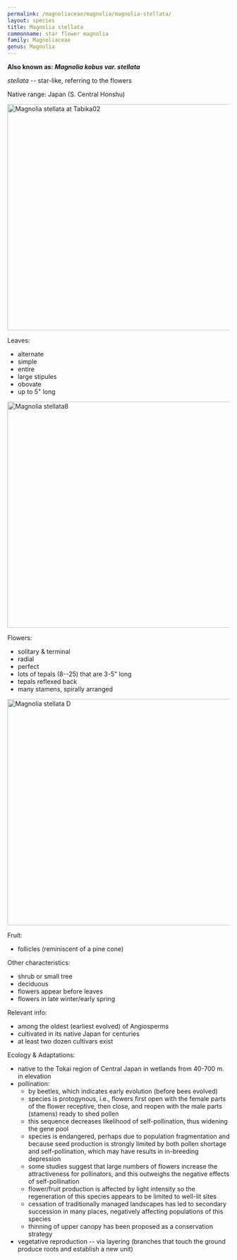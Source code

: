 ```yaml
---
permalink: /magnoliaceae/magnolia/magnolia-stellata/
layout: species
title: Magnolia stellata
commonname: star flower magnolia
family: Magnoliaceae
genus: Magnolia
---
```


**Also known as: *Magnolia kobus var. stellata***

*stellata* -- star-like, referring to the flowers

Native range: Japan (S. Central Honshu)

<a title="Hamachidori / CC BY-SA (http://creativecommons.org/licenses/by-sa/3.0/)" href="https://commons.wikimedia.org/wiki/File:Magnolia_stellata_at_Tabika02.jpg"><img width="512" alt="Magnolia stellata at Tabika02" src="https://upload.wikimedia.org/wikipedia/commons/thumb/b/ba/Magnolia_stellata_at_Tabika02.jpg/512px-Magnolia_stellata_at_Tabika02.jpg"></a>

Leaves:
  - alternate
  - simple
  - entire
  - large stipules
  - obovate
  - up to 5" long

<a title="KENPEI / CC BY-SA (http://creativecommons.org/licenses/by-sa/3.0/)" href="https://commons.wikimedia.org/wiki/File:Magnolia_stellata8.jpg"><img width="512" alt="Magnolia stellata8" src="https://upload.wikimedia.org/wikipedia/commons/thumb/2/22/Magnolia_stellata8.jpg/512px-Magnolia_stellata8.jpg"></a>

Flowers:
  - solitary & terminal
  - radial
  - perfect
  - lots of tepals (8--25) that are 3-5" long
  - tepals reflexed back
  - many stamens, spirally arranged

<a title="Wouter Hagens / Public domain" href="https://commons.wikimedia.org/wiki/File:Magnolia_stellata_D.jpg"><img width="512" alt="Magnolia stellata D" src="https://upload.wikimedia.org/wikipedia/commons/thumb/0/02/Magnolia_stellata_D.jpg/512px-Magnolia_stellata_D.jpg"></a>

Fruit:
  - follicles (reminiscent of a pine cone)

Other characteristics:
  - shrub or small tree
  - deciduous
  - flowers appear before leaves
  - flowers in late winter/early spring

Relevant info:
  - among the oldest (earliest evolved) of Angiosperms
  - cultivated in its native Japan for centuries
  - at least two dozen cultivars exist

Ecology & Adaptations:
  - native to the Tokai region of Central Japan in wetlands from 40-700 m. in elevation
  - pollination:
    - by beetles, which indicates early evolution (before bees evolved)
    - species is protogynous, i.e., flowers first  open with the female parts of the flower receptive, then close, and reopen with the male parts (stamens) ready to shed pollen
    - this sequence decreases likelihood of self-pollination, thus widening the gene pool
    - species is endangered, perhaps due to population fragmentation and because seed production is strongly limited by both pollen shortage and self-pollination, which may have results in in-breeding depression
    - some studies suggest that large numbers of flowers increase the attractiveness for pollinators, and this outweighs the negative effects of self-pollination
    - flower/fruit production is affected by light intensity so the regeneration of this species appears to be limited to well-lit sites
    - cessation of traditionally managed landscapes has led to secondary succession in many places, negatively affecting populations of this species
    - thinning of upper canopy has been proposed as a conservation strategy
  - vegetative reproduction -- via layering (branches that touch the ground produce roots and establish a new unit)
